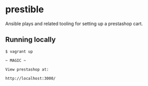 # prestible #

Ansible plays and related tooling for setting up a prestashop cart.

## Running locally ##

    $ vagrant up

    ~ MAGIC ~

    View prestashop at:

    http://localhost:3000/
